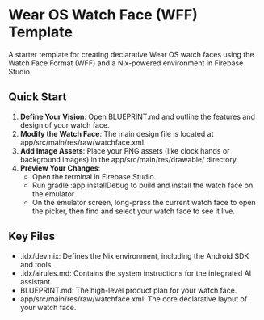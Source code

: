 # **Wear OS Watch Face (WFF) Template**

A starter template for creating declarative Wear OS watch faces using the Watch Face Format (WFF) and a Nix-powered environment in Firebase Studio.

## **Quick Start**

1. **Define Your Vision**: Open BLUEPRINT.md and outline the features and design of your watch face.  
2. **Modify the Watch Face**: The main design file is located at app/src/main/res/raw/watchface.xml.  
3. **Add Image Assets**: Place your PNG assets (like clock hands or background images) in the app/src/main/res/drawable/ directory.  
4. **Preview Your Changes**:  
   * Open the terminal in Firebase Studio.  
   * Run gradle :app:installDebug to build and install the watch face on the emulator.  
   * On the emulator screen, long-press the current watch face to open the picker, then find and select your watch face to see it live.

## **Key Files**

* .idx/dev.nix: Defines the Nix environment, including the Android SDK and tools.  
* .idx/airules.md: Contains the system instructions for the integrated AI assistant.  
* BLUEPRINT.md: The high-level product plan for your watch face.  
* app/src/main/res/raw/watchface.xml: The core declarative layout of your watch face.